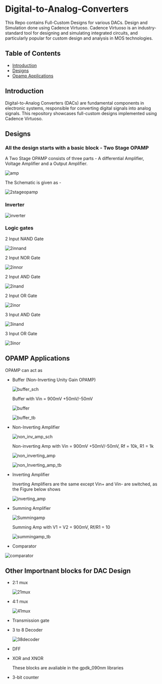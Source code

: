 # Digital-to-Analog-Converters
This Repo contains Full-Custom Designs for various DACs. Design and Simulation done using Cadence Virtuoso. Cadence Virtuoso is an industry-standard tool for designing and simulating integrated circuits, and particularly popular for custom design and analysis in MOS technologies.

## Table of Contents

- [Introduction](#introduction)
- [Designs](#designs)
- [Opamp Applications](#opamp-applications)

## Introduction

Digital-to-Analog Converters (DACs) are fundamental components in electronic systems, responsible for converting digital signals into analog signals. This repository showcases full-custom designs implemented using Cadence Virtuoso.

## Designs
### All the design starts with a basic block - Two Stage OPAMP
A Two Stage OPAMP consists of three parts - A differential Amplifier, Voltage Amplifier and a Output Amplifier.

![amp](https://github.com/Sourabh-Mallapur/Digital-to-Analog-Converters/blob/main/assests/Picture.png)

The Schematic is given as - 

![2stageopamp](https://github.com/Sourabh-Mallapur/Digital-to-Analog-Converters/blob/main/assests/opamp.png)

### Inverter

![inverter](https://github.com/Sourabh-Mallapur/Digital-to-Analog-Converters/blob/main/assests/inverter.png)

### Logic gates
2 Input NAND Gate 

![2innand](https://github.com/Sourabh-Mallapur/Digital-to-Analog-Converters/blob/main/assests/2_in_nand.png)

2 Input NOR Gate 

![2innor](https://github.com/Sourabh-Mallapur/Digital-to-Analog-Converters/blob/main/assests/2_in_nor.png)

2 Input AND Gate 

![2inand](https://github.com/Sourabh-Mallapur/Digital-to-Analog-Converters/blob/main/assests/2_in_and.png)

2 Input OR Gate 

![2inor](https://github.com/Sourabh-Mallapur/Digital-to-Analog-Converters/blob/main/assests/2_in_or.png)

3 Input AND Gate 

![3inand](https://github.com/Sourabh-Mallapur/Digital-to-Analog-Converters/blob/main/assests/3_in_and.png)

3 Input OR Gate 

![3inor](https://github.com/Sourabh-Mallapur/Digital-to-Analog-Converters/blob/main/assests/3_in_or.png)

## OPAMP Applications
OPAMP can act as 
- Buffer (Non-Inverting Unity Gain OPAMP)

  ![buffer_sch](https://github.com/Sourabh-Mallapur/Digital-to-Analog-Converters/blob/main/assests/buffer_sch.png)

  Buffer with Vin = 900mV +50mV/-50mV
  
  ![buffer](https://github.com/Sourabh-Mallapur/Digital-to-Analog-Converters/blob/main/assests/buffer.png)
 
  ![buffer_tb](https://github.com/Sourabh-Mallapur/Digital-to-Analog-Converters/blob/main/assests/buffer_tb.png)
 
- Non-Inverting Amplifier

  ![non_inv_amp_sch](https://github.com/Sourabh-Mallapur/Digital-to-Analog-Converters/blob/main/assests/non_inverting_amp_sch.png)

  Non-inverting Amp with Vin = 900mV +50mV/-50mV, Rf = 10k, R1 = 1k

  ![non_inverting_amp](https://github.com/Sourabh-Mallapur/Digital-to-Analog-Converters/blob/main/assests/non_inverting_amp.png)
 
  ![non_Inverting_amp_tb](https://github.com/Sourabh-Mallapur/Digital-to-Analog-Converters/blob/main/assests/non_inverting_amp_tb.png)
 
- Inverting Amplifier

  Inverting Amplifiers are the same except Vin+ and Vin- are switched, as the Figure below shows

  ![inverting_amp](https://github.com/Sourabh-Mallapur/Digital-to-Analog-Converters/blob/main/assests/inverting_amp_sch.png)
  
- Summing Amplifier

  ![Summingamp](https://github.com/Sourabh-Mallapur/Digital-to-Analog-Converters/blob/main/assests/summing_amp.png)

  Summing Amp with V1 = V2 = 900mV, Rf/R1 = 10

  ![summingamp_tb](https://github.com/Sourabh-Mallapur/Digital-to-Analog-Converters/blob/main/assests/summing_amp_tb.png)

- Comparator
  
 ![comparator](https://github.com/Sourabh-Mallapur/Digital-to-Analog-Converters/blob/main/assests/comparator.png)

## Other Importnant blocks for DAC Design
- 2:1 mux

  ![21mux](https://github.com/Sourabh-Mallapur/Digital-to-Analog-Converters/blob/main/assests/2_1_mux.png)

- 4:1 mux

  ![41mux](https://github.com/Sourabh-Mallapur/Digital-to-Analog-Converters/blob/main/assests/4_1_mux.png)

- Transmission gate

- 3 to 8 Decoder

  ![38decoder](https://github.com/Sourabh-Mallapur/Digital-to-Analog-Converters/blob/main/assests/3_8_encoder.png)

- DFF

- XOR and XNOR

  These blocks are avaliable in the gpdk_090nm libraries
  
- 3-bit counter
